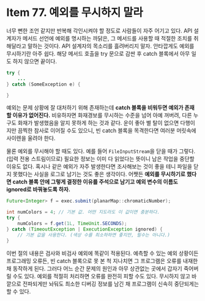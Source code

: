 # Item 77. 예외를 무시하지 말라

너무 뻔한 조언 같지만 반복해 각인시켜야 할 정도로 사람들이 자주 어기고 있다. API 설계자가 메서드 선언에 예외를 명시하는 까닭은, 그 메서드를 사용할 때 적절한 조치를 취해달라고 말하는 것이다. API 설계자의 목소리를 흘려버리지 말자. 안타깝게도 예외를 무시하기란 아주 쉽다. 해당 메서드 호출을 try 문으로 감싼 후 catch 블록에서 아무 일도 하지 않으면 끝이다.

```java
try {
    ...
} catch (SomeException e) {

}
```

예외는 문제 상황에 잘 대처하기 위해 존재하는데 **catch 블록을 비워두면 예외가 존재할 이유가 없어진다.** 비유하자면 화재경보를 무시하는 수준을 넘어 아예 꺼버려, 다른 누구도 화재가 발생했음을 알지 못하게 하는 것과 같다. 운이 좋아 별 탈이 없으면 다행이지만 끔찍한 참사로 이어질 수도 있으니, 빈 catch 블록을 목격한다면 여러분 머릿속에 사이렌을 울려야 한다.

물론 예외를 무시해야 할 때도 있다. 예를 들어 `FileInputStream`을 닫을 때가 그렇다. (입력 전용 스트림이므로) 필요한 정보는 이미 다 읽었다는 뜻이니 남은 작업을 중단할 이유도 없다. 혹시나 같은 예외가 자주 발생한다면 조사해보는 것이 좋을 테니 파일을 닫지 못했다는 사실을 로그로 남기는 것도 좋은 생각이다. 어쨋든 **예외를 무시하기로 했다면 catch 블록 안에 그렇게 결정한 이유를 주석으로 남기고 예외 변수의 이름도 ignored로 바꿔놓도록 하자.**

```java
Future<Integer> f = exec.submit(planarMap::chromaticNumber);

int numColors = 4; // 기본 값. 어떤 지도라도 이 값이면 충분하다.
try {
    numColors = f.get(1L, TimeUnit.SECONDS);
} catch (TimeoutException | ExecutionException ignored) {
    // 기본 값을 사용한다. (색상 수를 최소하하면 좋지만, 필수는 아니다.)
}
```

이번 절의 내용은 검사와 비검사 예외에 똑같이 적용된다. 예측할 수 있는 예외 상황이든 프로그래밍 오류든, 빈 catch 블록으로 못 본 척 지나치면 그 프로그램은 오류를 내재한 채 동작하게 된다. 그러다 어느 순간 문제의 원인과 아무 상관없는 곳에서 갑자기 죽어버릴 수도 있다. 예외를 적절히 처리하면 오류를 완전히 피할 수도 있다. 무시하지 않고 바깥으로 전파되게만 놔둬도 최소한 디버깅 정보를 남긴 채 프로그램이 신속히 중단되게는 할 수 있다.